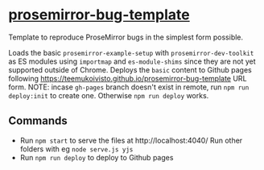 # [prosemirror-bug-template](https://teemukoivisto.github.io/prosemirror-bug-template/)

Template to reproduce ProseMirror bugs in the simplest form possible.

Loads the basic `prosemirror-example-setup` with `prosemirror-dev-toolkit` as ES modules using `importmap` and `es-module-shims` since they are not yet supported outside of Chrome. Deploys the `basic` content to Github pages following https://teemukoivisto.github.io/prosemirror-bug-template URL form. NOTE: incase `gh-pages` branch doesn't exist in remote, run `npm run deploy:init` to create one. Otherwise `npm run deploy` works.

## Commands

- Run `npm start` to serve the files at http://localhost:4040/ Run other folders with eg `node serve.js yjs`
- Run `npm run deploy` to deploy to Github pages